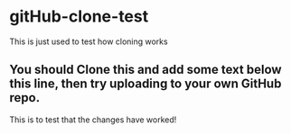 # gitHub-clone-test
This is just used to test how cloning works

## You should Clone this and add some text below this line, then try uploading to your own GitHub repo.

This is to test that the changes have worked!
